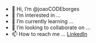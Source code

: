

- 👋 Hi, I’m @joaoCODEborges
- 👀 I’m interested in ...
- 🌱 I’m currently learning ...
- 💞️ I’m looking to collaborate on ...
- 📫 How to reach me ... [LinkedIn](https://www.linkedin.com/in/joao-borges87/)


<!---
joaoCODEborges/joaoCODEborges is a ✨ special ✨ repository because its `README.md` (this file) appears on your GitHub profile.
You can click the Preview link to take a look at your changes.
--->
